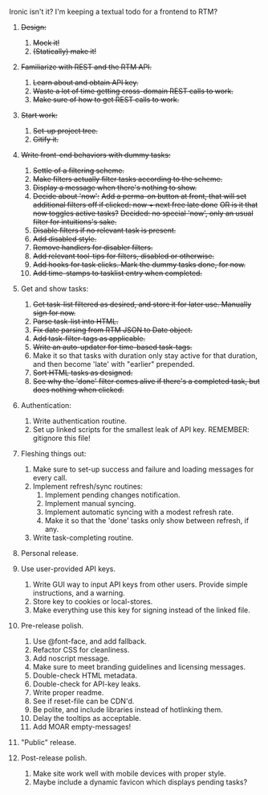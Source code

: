 Ironic isn't it? I'm keeping a textual todo for a frontend to RTM?

1.	~~Design:~~
	1.	~~Mock it!~~
	2.	~~(Statically) make it!~~

2.	~~Familiarize with REST and the RTM API.~~
	1.	~~Learn about and obtain API key.~~
	2.	~~Waste a lot of time getting cross-domain REST calls to work.~~
	3.	~~Make sure of how to get REST calls to work.~~
	
3.	~~Start work:~~
	1.	~~Set-up project tree.~~
	2.	~~Gitify it.~~
    
4.	~~Write front-end behaviors with dummy tasks:~~
	1.	~~Settle of a filtering scheme.~~
	2.	~~Make filters actually filter tasks according to the scheme.~~
	3.	~~Display a message when there's nothing to show.~~
	4.	~~Decide about 'now':~~
		~~Add a perma-on button at front, that will set additional filters off if clicked: now + next free late done~~
		~~OR is it that now toggles active tasks?~~
		~~Decided: no special 'now', only an usual filter for intuitions's sake.~~
	5.	~~Disable filters if no relevant task is present.~~
	6.	~~Add disabled style.~~
	7.	~~Remove handlers for disabler filters.~~
	8.	~~Add relevant tool-tips for filters, disabled or otherwise.~~
	9.	~~Add hooks for task clicks. Mark the dummy tasks done, for now.~~
	10. ~~Add time-stamps to tasklist entry when completed.~~
	
5.	Get and show tasks:
	1.	~~Get task-list filtered as desired, and store it for later use. Manually sign for now.~~
	2.	~~Parse task-list into HTML.~~
    3.  ~~Fix date parsing from RTM JSON to Date object.~~
    3.  ~~Add task-filter-tags as applicable.~~
	3.	~~Write an auto-updater for time-based task-tags.~~
    4.  Make it so that tasks with duration only stay active for that duration, and then become 'late' with "earlier" prepended.
    5.	~~Sort HTML tasks as designed.~~
    6.	~~See why the 'done' filter comes alive if there's a completed task, but does nothing when clicked.~~
	
6.	Authentication:
	1.	Write authentication routine.
	2.	Set up linked scripts for the smallest leak of API key. REMEMBER: gitignore this file!

7.	Fleshing things out:
	1.	Make sure to set-up success and failure and loading messages for every call.
	2.	Implement refresh/sync routines:
		1.	Implement pending changes notification.
		2.	Implement manual syncing.
		3.	Implement automatic syncing with a modest refresh rate.
		4.	Make it so that the 'done' tasks only show between refresh, if any.
	3.	Write task-completing routine.
    
8.	Personal release.

9.  Use user-provided API keys.
	1.  Write GUI way to input API keys from other users. Provide simple instructions, and a warning.
	2.	Store key to cookies or local-stores.
	3.	Make everything use this key for signing instead of the linked file.
	
10. Pre-release polish.
	1.  Use @font-face, and add fallback.
	2.  Refactor CSS for cleanliness.
	3.  Add noscript message.
	4.  Make sure to meet branding guidelines and licensing messages.
	5.  Double-check HTML metadata.
	6.  Double-check for API-key leaks.
	7.  Write proper readme.
	8.  See if reset-file can be CDN'd.
	9.	Be polite, and include libraries instead of hotlinking them.
	10.	Delay the tooltips as acceptable.
	11.	Add MOAR empty-messages!
        
11. "Public" release.
    
12. Post-release polish.
	1.  Make site work well with mobile devices with proper style.
	2.	Maybe include a dynamic favicon which displays pending tasks?
